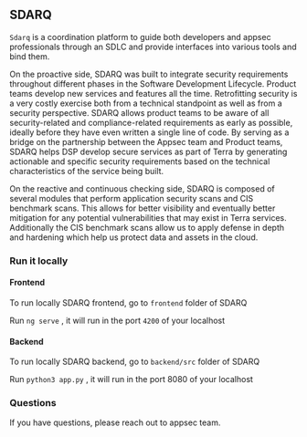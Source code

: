 ## SDARQ

`Sdarq` is a coordination platform to guide both developers and appsec professionals through an SDLC and provide interfaces into various tools and bind them.


On the proactive side, SDARQ was built to integrate security requirements throughout different phases in the Software Development Lifecycle. Product teams develop new services and features all the time. Retrofitting security is a very costly exercise both from a technical standpoint as well as from a security perspective. SDARQ allows product teams to be aware of all security-related and compliance-related requirements as early as possible, ideally before they have even written a single line of code. By serving as a bridge on the partnership between the Appsec team and Product teams, SDARQ helps DSP develop secure services as part of Terra by generating actionable and specific security requirements based on the technical characteristics of the service being built. 

On the reactive and continuous checking side, SDARQ is composed of several modules that perform application security scans and CIS benchmark scans. This allows for better visibility and eventually better mitigation for any potential vulnerabilities that may exist in Terra services. Additionally the CIS benchmark scans allow us to apply defense in depth and hardening which help us protect data and assets in the cloud. 


### Run it locally

#### Frontend
To run locally SDARQ frontend, go to `frontend` folder of SDARQ

Run `ng serve` , it will run in the port `4200` of your localhost


#### Backend 
To run locally SDARQ backend, go to `backend/src` folder of SDARQ

Run `python3 app.py` , it will run in the port 8080 of your localhost


### Questions
If you have questions, please reach out to appsec team. 
